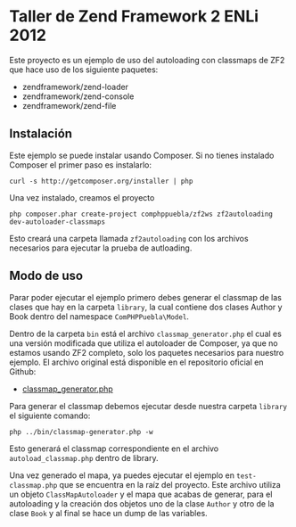 # Taller de Zend Framework 2 ENLi 2012

Este proyecto es un ejemplo de uso del autoloading con classmaps de ZF2 que hace uso de 
los siguiente paquetes:

* zendframework/zend-loader
* zendframework/zend-console
* zendframework/zend-file 

## Instalación

Este ejemplo se puede instalar usando Composer. Si no tienes instalado Composer el primer 
paso es instalarlo:

    curl -s http://getcomposer.org/installer | php
    
Una vez instalado, creamos el proyecto

    php composer.phar create-project comphppuebla/zf2ws zf2autoloading dev-autoloader-classmaps
    
Esto creará una carpeta llamada `zf2autoloading` con los archivos necesarios para ejecutar
la prueba de autloading.

## Modo de uso

Parar poder ejecutar el ejemplo primero debes generar el classmap de las clases que hay
en la carpeta `library`, la cual contiene dos clases Author y Book dentro del namespace
`ComPHPPuebla\Model`.

Dentro de la carpeta `bin` está el archivo `classmap_generator.php` el cual es una versión
modificada que utiliza el autoloader de Composer, ya que no estamos usando ZF2 completo,
solo los paquetes necesarios para nuestro ejemplo. El archivo original está disponible
en el repositorio oficial en Github:

* [classmap_generator.php](https://github.com/zendframework/zf2/blob/master/bin/classmap_generator.php)

Para generar el classmap debemos ejecutar desde nuestra carpeta `library` el siguiente
comando:

    php ../bin/classmap-generator.php -w
    
Esto generará el classmap correspondiente en el archivo `autoload_classmap.php` dentro de
library.

Una vez generado el mapa, ya puedes ejecutar el ejemplo en `test-classmap.php` que se 
encuentra en la raíz del proyecto. Este archivo utiliza un objeto `ClassMapAutoloader` y 
el mapa que acabas de generar, para el autoloading y la creación dos objetos uno de la 
clase `Author` y otro de la clase `Book` y al final se hace un dump de las variables. 